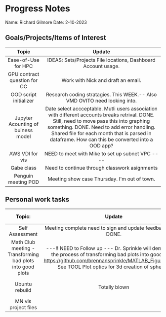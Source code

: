 # Progress Notes 
Name: Richard Gilmore 
Date: 2-10-2023
## Goals/Projects/Items of Interest 
|Topic|Update|
|:---:|:---:|
|Ease-of-Use for HPC| IDEAS: Sets/Projects File locations, Dashboard Account usage.
|GPU contract question for CC| Work with Nick and draft an email.
|OOD script initializer| Research coding stratagies. This WEEK.-- Also VMD OVITO need looking into.
|Jupyter Acounting of buiness model | Date select accceptable. Mutli users association with different accounts breaks retrival. DONE. Still, need to move pass this into graphing something. DONE. Need to add error handling. Shared file for each month that is parsed in dataframe. How can this be converted into a OOD app?
|AWS VDI for vis | NEED to meet with Mike to set up subnet VPC ----
| Gabe class| Need to continue through classwork asignments
|Penguin meeting POD| Meeting show case Thursday. I'm out of town.
## Personal work tasks
|Topic:|Update| NEXT STEPS
|:---:|:---:|:---:|
| Self Assessment | Meeting complete need to sign and update feedback notes. DONE.
| Math Club meeting - Transforming bad plots into good plots| ---!! NEED to Follow up --- Dr. Sprinkle will demonstrate the process of transforming bad plots into good plots. https://github.com/brennansprinkle/MATLAB_Figures_Demo See TOOL Plot optics for 3d creation of spheres.
|Ubuntu rebuild | Totally blown | Reclaim files as needed.
|MN vis project files|
